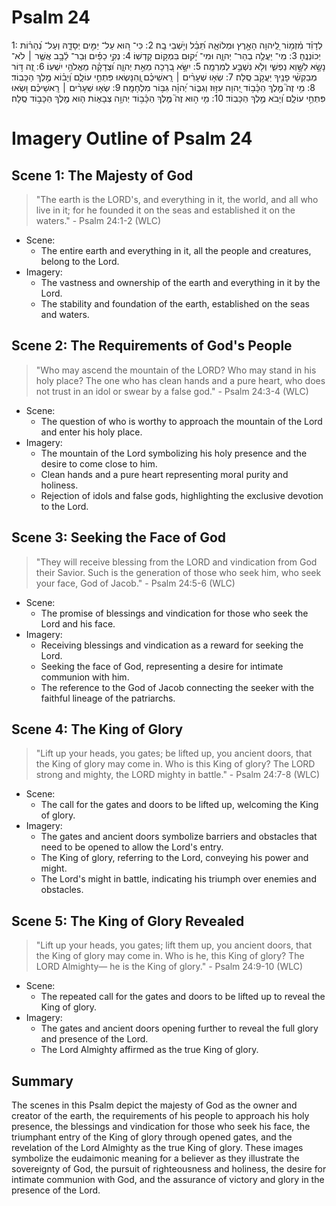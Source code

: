 # Psalm 24
1: לְדָוִ֗ד מִ֫זְמ֥וֹר לַֽ֭יהוָה הָאָ֣רֶץ וּמְלוֹאָ֑הּ תֵּ֝בֵ֗ל וְיֹ֣שְׁבֵי בָֽהּ׃
2: כִּי־ ה֭וּא עַל־ יַמִּ֣ים יְסָדָ֑הּ וְעַל־ נְ֝הָר֗וֹת יְכוֹנְנֶֽהָ׃
3: מִֽי־ יַעֲלֶ֥ה בְהַר־ יְהוָ֑ה וּמִי־ יָ֝קוּם בִּמְק֥וֹם קָדְשֽׁוֹ׃
4: נְקִ֥י כַפַּ֗יִם וּֽבַר־ לֵ֫בָ֥ב אֲשֶׁ֤ר ׀ לֹא־ נָשָׂ֣א לַשָּׁ֣וְא נַפְשִׁ֑י וְלֹ֖א נִשְׁבַּ֣ע לְמִרְמָֽה׃
5: יִשָּׂ֣א בְ֭רָכָה מֵאֵ֣ת יְהוָ֑ה וּ֝צְדָקָ֗ה מֵאֱלֹהֵ֥י יִשְׁעֽוֹ׃
6: זֶ֭ה דּ֣וֹר מְבַקְשֵׁ֨י פָנֶ֖יךָ יַעֲקֹ֣ב סֶֽלָה׃
7: שְׂא֤וּ שְׁעָרִ֨ים ׀ רָֽאשֵׁיכֶ֗ם וְֽ֭הִנָּשְׂאוּ פִּתְחֵ֣י עוֹלָ֑ם וְ֝יָב֗וֹא מֶ֣לֶךְ הַכָּבֽוֹד׃
8: מִ֥י זֶה֮ מֶ֤לֶךְ הַכָּ֫ב֥וֹד יְ֭הוָה עִזּ֣וּז וְגִבּ֑וֹר יְ֝הוָ֗ה גִּבּ֥וֹר מִלְחָמָֽה׃
9: שְׂא֤וּ שְׁעָרִ֨ים ׀ רָֽאשֵׁיכֶ֗ם וּ֭שְׂאוּ פִּתְחֵ֣י עוֹלָ֑ם וְ֝יָבֹא מֶ֣לֶךְ הַכָּבֽוֹד׃
10: מִ֤י ה֣וּא זֶה֮ מֶ֤לֶךְ הַכָּ֫ב֥וֹד יְהוָ֥ה צְבָא֑וֹת ה֤וּא מֶ֖לֶךְ הַכָּב֣וֹד סֶֽלָה׃

# Imagery Outline of Psalm 24

## Scene 1: The Majesty of God

> "The earth is the LORD's, and everything in it, the world, and all who live in it; for he founded it on the seas and established it on the waters." - Psalm 24:1-2 (WLC)

- Scene:
  - The entire earth and everything in it, all the people and creatures, belong to the Lord.
- Imagery:
  - The vastness and ownership of the earth and everything in it by the Lord.
  - The stability and foundation of the earth, established on the seas and waters.

## Scene 2: The Requirements of God's People

> "Who may ascend the mountain of the LORD? Who may stand in his holy place? The one who has clean hands and a pure heart, who does not trust in an idol or swear by a false god." - Psalm 24:3-4 (WLC)

- Scene:
  - The question of who is worthy to approach the mountain of the Lord and enter his holy place.
- Imagery:
  - The mountain of the Lord symbolizing his holy presence and the desire to come close to him.
  - Clean hands and a pure heart representing moral purity and holiness.
  - Rejection of idols and false gods, highlighting the exclusive devotion to the Lord.

## Scene 3: Seeking the Face of God

> "They will receive blessing from the LORD and vindication from God their Savior. Such is the generation of those who seek him, who seek your face, God of Jacob." - Psalm 24:5-6 (WLC)

- Scene:
  - The promise of blessings and vindication for those who seek the Lord and his face.
- Imagery:
  - Receiving blessings and vindication as a reward for seeking the Lord.
  - Seeking the face of God, representing a desire for intimate communion with him.
  - The reference to the God of Jacob connecting the seeker with the faithful lineage of the patriarchs.

## Scene 4: The King of Glory

> "Lift up your heads, you gates; be lifted up, you ancient doors, that the King of glory may come in. Who is this King of glory? The LORD strong and mighty, the LORD mighty in battle." - Psalm 24:7-8 (WLC)

- Scene:
  - The call for the gates and doors to be lifted up, welcoming the King of glory.
- Imagery:
  - The gates and ancient doors symbolize barriers and obstacles that need to be opened to allow the Lord's entry.
  - The King of glory, referring to the Lord, conveying his power and might.
  - The Lord's might in battle, indicating his triumph over enemies and obstacles.

## Scene 5: The King of Glory Revealed

> "Lift up your heads, you gates; lift them up, you ancient doors, that the King of glory may come in. Who is he, this King of glory? The LORD Almighty— he is the King of glory." - Psalm 24:9-10 (WLC)

- Scene:
  - The repeated call for the gates and doors to be lifted up to reveal the King of glory.
- Imagery:
  - The gates and ancient doors opening further to reveal the full glory and presence of the Lord.
  - The Lord Almighty affirmed as the true King of glory.

## Summary

The scenes in this Psalm depict the majesty of God as the owner and creator of the earth, the requirements of his people to approach his holy presence, the blessings and vindication for those who seek his face, the triumphant entry of the King of glory through opened gates, and the revelation of the Lord Almighty as the true King of glory. These images symbolize the eudaimonic meaning for a believer as they illustrate the sovereignty of God, the pursuit of righteousness and holiness, the desire for intimate communion with God, and the assurance of victory and glory in the presence of the Lord.